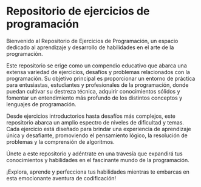 # Repositorio de ejercicios de programación
Bienvenido al Repositorio de Ejercicios de Programación, un espacio dedicado al aprendizaje 
y desarrollo de habilidades en el arte de la programación.

Este repositorio se erige como un compendio educativo que abarca una extensa variedad de 
ejercicios, desafíos y problemas relacionados con la programación. Su objetivo principal 
es proporcionar un entorno de práctica para entusiastas, estudiantes y profesionales de 
la programación, donde puedan cultivar su destreza técnica, adquirir conocimientos sólidos 
y fomentar un entendimiento más profundo de los distintos conceptos y lenguajes de programación.

Desde ejercicios introductorios hasta desafíos más complejos, este repositorio abarca un 
amplio espectro de niveles de dificultad y temas. Cada ejercicio está diseñado para brindar 
una experiencia de aprendizaje única y desafiante, promoviendo el pensamiento lógico, la
resolución de problemas y la comprensión de algoritmos.

Únete a este repositorio y adéntrate en una travesía que expandirá tus conocimientos y 
habilidades en el fascinante mundo de la programación.

¡Explora, aprende y perfecciona tus habilidades mientras te embarcas en esta emocionante 
aventura de codificación!

